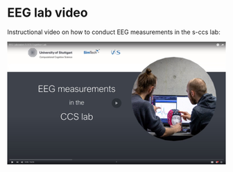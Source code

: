 # **EEG lab video**
Instructional video on how to conduct EEG measurements in the s-ccs lab:

[![ccs_lab_video](ccs_lab_video.jpg)](https://www.youtube.com/watch?v=CbKPxwYPV9g)